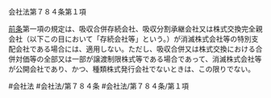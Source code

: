 会社法第７８４条第１項

[前条](会社法＿＿＿＿第７８３条第１項)第一項の規定は、吸収合併存続会社、吸収分割承継会社又は株式交換完全親会社（以下この目において「存続会社等」という。）が消滅株式会社等の特別支配会社である場合には、適用しない。ただし、吸収合併又は株式交換における合併対価等の全部又は一部が譲渡制限株式等である場合であって、消滅株式会社等が公開会社であり、かつ、種類株式発行会社でないときは、この限りでない。

#会社法
#会社法/第７８４条
#会社法/第７８４条/第１項
